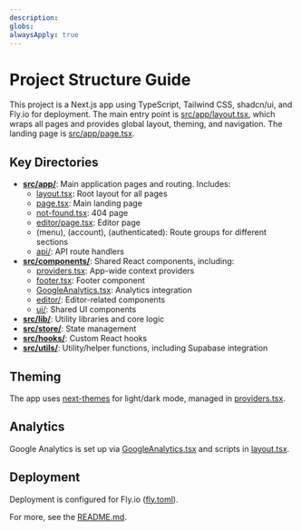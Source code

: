 ```yaml
---
description: 
globs: 
alwaysApply: true
---
```

# Project Structure Guide

This project is a Next.js app using TypeScript, Tailwind CSS, shadcn/ui, and Fly.io for deployment. The main entry point is [src/app/layout.tsx](mdc:src/app/layout.tsx), which wraps all pages and provides global layout, theming, and navigation. The landing page is [src/app/page.tsx](mdc:src/app/page.tsx).

## Key Directories
- **[src/app/](mdc:src/app)**: Main application pages and routing. Includes:
  - [layout.tsx](mdc:src/app/layout.tsx): Root layout for all pages
  - [page.tsx](mdc:src/app/page.tsx): Main landing page
  - [not-found.tsx](mdc:src/app/not-found.tsx): 404 page
  - [editor/page.tsx](mdc:src/app/editor/page.tsx): Editor page
  - (menu), (account), (authenticated): Route groups for different sections
  - [api/](mdc:src/app/api): API route handlers
- **[src/components/](mdc:src/components)**: Shared React components, including:
  - [providers.tsx](mdc:src/components/providers.tsx): App-wide context providers
  - [footer.tsx](mdc:src/components/footer.tsx): Footer component
  - [GoogleAnalytics.tsx](mdc:src/components/GoogleAnalytics.tsx): Analytics integration
  - [editor/](mdc:src/components/editor): Editor-related components
  - [ui/](mdc:src/components/ui): Shared UI components
- **[src/lib/](mdc:src/lib)**: Utility libraries and core logic
- **[src/store/](mdc:src/store)**: State management
- **[src/hooks/](mdc:src/hooks)**: Custom React hooks
- **[src/utils/](mdc:src/utils)**: Utility/helper functions, including Supabase integration

## Theming
The app uses [next-themes](mdc:package.json) for light/dark mode, managed in [providers.tsx](mdc:src/components/providers.tsx).

## Analytics
Google Analytics is set up via [GoogleAnalytics.tsx](mdc:src/components/GoogleAnalytics.tsx) and scripts in [layout.tsx](mdc:src/app/layout.tsx).

## Deployment
Deployment is configured for Fly.io ([fly.toml](mdc:fly.toml)).

For more, see the [README.md](mdc:README.md).
